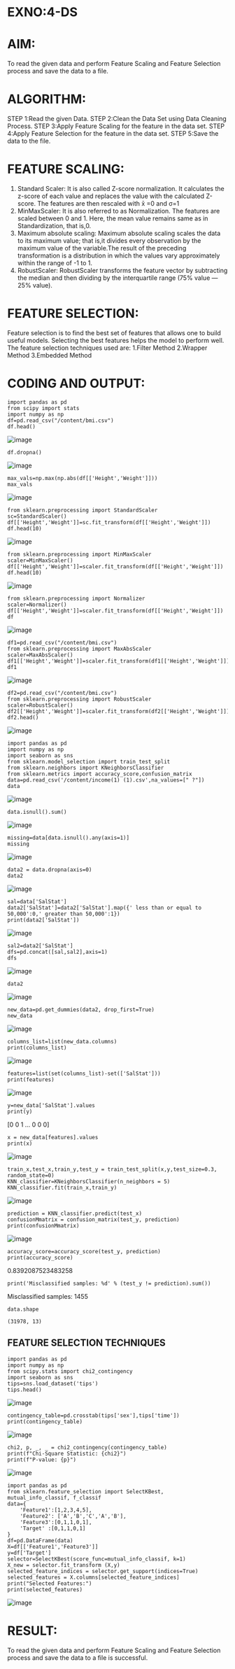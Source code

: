# EXNO:4-DS
# AIM:
To read the given data and perform Feature Scaling and Feature Selection process and save the
data to a file.

# ALGORITHM:
STEP 1:Read the given Data.
STEP 2:Clean the Data Set using Data Cleaning Process.
STEP 3:Apply Feature Scaling for the feature in the data set.
STEP 4:Apply Feature Selection for the feature in the data set.
STEP 5:Save the data to the file.

# FEATURE SCALING:
1. Standard Scaler: It is also called Z-score normalization. It calculates the z-score of each value and replaces the value with the calculated Z-score. The features are then rescaled with x̄ =0 and σ=1
2. MinMaxScaler: It is also referred to as Normalization. The features are scaled between 0 and 1. Here, the mean value remains same as in Standardization, that is,0.
3. Maximum absolute scaling: Maximum absolute scaling scales the data to its maximum value; that is,it divides every observation by the maximum value of the variable.The result of the preceding transformation is a distribution in which the values vary approximately within the range of -1 to 1.
4. RobustScaler: RobustScaler transforms the feature vector by subtracting the median and then dividing by the interquartile range (75% value — 25% value).

# FEATURE SELECTION:
Feature selection is to find the best set of features that allows one to build useful models. Selecting the best features helps the model to perform well.
The feature selection techniques used are:
1.Filter Method
2.Wrapper Method
3.Embedded Method

# CODING AND OUTPUT:
```
import pandas as pd
from scipy import stats
import numpy as np
df=pd.read_csv("/content/bmi.csv")
df.head()
```
![image](https://github.com/user-attachments/assets/cf936fbd-f2e6-43d0-8438-cf112e92c8df)
```
df.dropna()
```
![image](https://github.com/user-attachments/assets/f65ddcb0-d573-4915-b20b-c0f4c4b128b7)
```
max_vals=np.max(np.abs(df[['Height','Weight']]))
max_vals
```
![image](https://github.com/user-attachments/assets/93c0f771-52bb-4396-8d54-483ccbb1505f)
```
from sklearn.preprocessing import StandardScaler
sc=StandardScaler()
df[['Height','Weight']]=sc.fit_transform(df[['Height','Weight']])
df.head(10)
```
![image](https://github.com/user-attachments/assets/461943b7-9343-4aad-b104-5ae20bf07a8b)
```
from sklearn.preprocessing import MinMaxScaler
scaler=MinMaxScaler()
df[['Height','Weight']]=scaler.fit_transform(df[['Height','Weight']])
df.head(10)
```
![image](https://github.com/user-attachments/assets/bd875e35-91d4-4dbc-a305-91fa2eb784db)
```
from sklearn.preprocessing import Normalizer
scaler=Normalizer()
df[['Height','Weight']]=scaler.fit_transform(df[['Height','Weight']])
df
```
![image](https://github.com/user-attachments/assets/122529c1-f622-4168-a095-e40ad0a421d3)
```
df1=pd.read_csv("/content/bmi.csv")
from sklearn.preprocessing import MaxAbsScaler
scaler=MaxAbsScaler()
df1[['Height','Weight']]=scaler.fit_transform(df1[['Height','Weight']])
df1
```
![image](https://github.com/user-attachments/assets/67e8b3c3-6f22-4d7a-8a97-717415d851d3)
```
df2=pd.read_csv("/content/bmi.csv")
from sklearn.preprocessing import RobustScaler
scaler=RobustScaler()
df2[['Height','Weight']]=scaler.fit_transform(df2[['Height','Weight']])
df2.head()
```
![image](https://github.com/user-attachments/assets/ad3dfbaf-ca6c-4656-a667-0ff33a3a1cf4)
```
import pandas as pd
import numpy as np
import seaborn as sns
from sklearn.model_selection import train_test_split
from sklearn.neighbors import KNeighborsClassifier
from sklearn.metrics import accuracy_score,confusion_matrix
data=pd.read_csv('/content/income(1) (1).csv',na_values=[" ?"])
data
```
![image](https://github.com/user-attachments/assets/4e034fa4-9ab3-4235-aadd-717e0747e835)
```
data.isnull().sum()
```
![image](https://github.com/user-attachments/assets/a63bab08-98bc-47b2-b12a-b0c073ca47e4)
```
missing=data[data.isnull().any(axis=1)]
missing
```
![image](https://github.com/user-attachments/assets/aceb09d4-afad-47ec-a0b8-bd68cbec6e0f)
```
data2 = data.dropna(axis=0)
data2
```
![image](https://github.com/user-attachments/assets/d9f4ef7f-bead-4f78-926f-e2e88b4cbac0)
```
sal=data['SalStat']
data2['SalStat']=data2['SalStat'].map({' less than or equal to 50,000':0,' greater than 50,000':1})
print(data2['SalStat'])
```
![image](https://github.com/user-attachments/assets/f32443b8-55b9-4f8d-bbd1-a99019724efa)
```
sal2=data2['SalStat']
dfs=pd.concat([sal,sal2],axis=1)
dfs
```
![image](https://github.com/user-attachments/assets/6436fc3d-b200-4735-9297-7cee8f97fda3)
```
data2
```
![image](https://github.com/user-attachments/assets/46003b67-ec8a-45c5-b170-0b3de189d28e)
```
new_data=pd.get_dummies(data2, drop_first=True)
new_data
```
![image](https://github.com/user-attachments/assets/30ef85b2-c41d-47ab-9b58-dbaf4c82c455)
```
columns_list=list(new_data.columns)
print(columns_list)
```
![image](https://github.com/user-attachments/assets/82e35c8b-054b-4f33-b3a8-7ab6d155c075)
```
features=list(set(columns_list)-set(['SalStat']))
print(features)
```
![image](https://github.com/user-attachments/assets/3fb9ff55-4d5e-4f7e-bf42-d41fea3ad5ae)
```
y=new_data['SalStat'].values
print(y)
```
[0 0 1 ... 0 0 0]
```
x = new_data[features].values
print(x)
```
![image](https://github.com/user-attachments/assets/8e5c8600-3661-4413-9932-d10db48530d5)
```
train_x,test_x,train_y,test_y = train_test_split(x,y,test_size=0.3, random_state=0)
KNN_classifier=KNeighborsClassifier(n_neighbors = 5)
KNN_classifier.fit(train_x,train_y)
```

![image](https://github.com/user-attachments/assets/c83dfc95-2bb3-4f65-b109-e6c95ce84abd)
```
prediction = KNN_classifier.predict(test_x)
confusionMmatrix = confusion_matrix(test_y, prediction)
print(confusionMmatrix)
```
![image](https://github.com/user-attachments/assets/10406f29-26fe-4c53-986b-76a0f8c83540)
```
accuracy_score=accuracy_score(test_y, prediction)
print(accuracy_score)
```
0.8392087523483258
```
print('Misclassified samples: %d' % (test_y != prediction).sum())
```
Misclassified samples: 1455
```
data.shape

(31978, 13)
```
## FEATURE SELECTION TECHNIQUES
```
import pandas as pd
import numpy as np
from scipy.stats import chi2_contingency
import seaborn as sns
tips=sns.load_dataset('tips')
tips.head()
```
![image](https://github.com/user-attachments/assets/4f8d8ad7-c460-4e9f-82a1-555619c736fb)
```
contingency_table=pd.crosstab(tips['sex'],tips['time'])
print(contingency_table)
```
![image](https://github.com/user-attachments/assets/09383a58-f5d9-4759-bf18-a800a5d0c9c6)
```
chi2, p, _, _ = chi2_contingency(contingency_table)
print(f"Chi-Square Statistic: {chi2}")
print(f"P-value: {p}")
```
![image](https://github.com/user-attachments/assets/9ec16d78-94ce-464d-a560-951ee348d4e4)
```
import pandas as pd
from sklearn.feature_selection import SelectKBest, mutual_info_classif, f_classif
data={
    'Feature1':[1,2,3,4,5],
    'Feature2': ['A','B','C','A','B'],
    'Feature3':[0,1,1,0,1],
    'Target' :[0,1,1,0,1]
}
df=pd.DataFrame(data)
X=df[['Feature1','Feature3']]
y=df['Target']
selector=SelectKBest(score_func=mutual_info_classif, k=1)
X_new = selector.fit_transform (X,y)
selected_feature_indices = selector.get_support(indices=True)
selected_features = X.columns[selected_feature_indices]
print("Selected Features:")
print(selected_features)
```
![image](https://github.com/user-attachments/assets/89469059-2c17-45d0-aa15-0f9c67b8f9b0)
# RESULT:
To read the given data and perform Feature Scaling and Feature Selection process and save the data to a file is successful.
       
